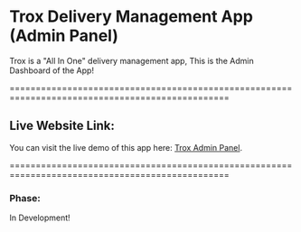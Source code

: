 # Trox Delivery Management App (Admin Panel)

Trox is a "All In One" delivery management app, This is the Admin Dashboard of the App!

================================================================================================

## Live Website Link:

You can visit the live demo of this app here: [Trox Admin Panel](https://trox.netlify.app/).

================================================================================================

### Phase:

In Development!
